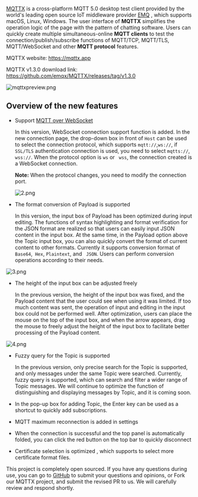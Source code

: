 [MQTTX](https://mqttx.app) is a cross-platform MQTT 5.0 desktop test client provided by the world's leading open source IoT middleware provider  [EMQ](https://www.emqx.com/en) , which supports macOS, Linux, Windows. The user interface of **MQTTX** simplifies the operation logic of the page with the pattern of chatting software. Users can quickly create multiple simultaneous-online **MQTT clients** to test the connection/publish/subscribe functions of MQTT/TCP, MQTT/TLS, MQTT/WebSocket and other **MQTT protocol** features.

MQTTX website: https://mqttx.app

MQTTX v1.3.0 download link: https://github.com/emqx/MQTTX/releases/tag/v1.3.0

![mqttxpreview.png](https://assets.emqx.com/images/d796340f0486ecccdada4a8e1962635b.png)

## Overview of the new features

- Support [MQTT over WebSocket](https://www.emqx.com/en/blog/connect-to-mqtt-broker-with-websocket)

  In this version, WebSocket connection support function is added. In the new connection page, the drop-down box in front of  `Host`  can be used to select the connection protocol, which supports ` mqtt:// `,` ws:// `, if  ` SSL/TLS` authentication connection is used, you need to select `mqtts://`, `wss://`. When the protocol option is `ws` or ` wss`, the connection created is a WebSocket connection.

   **Note:** When the protocol changes, you need to modify the connection port.

   ![2.png](https://assets.emqx.com/images/ac6eefd1e7f676bad67de6aab72d5c83.png)

- The format conversion of Payload is supported

  In this version, the input box of Payload has been optimized during input editing. The functions of syntax highlighting and format verification for the JSON format are realized so that users can easily input JSON content in the input box. At the same time, in the Payload option above the Topic input box, you can also quickly convert the format of current content to other formats. Currently it supports conversion format of `Base64`,` Hex`, `Plaintext`, and ` JSON`. Users can perform conversion operations according to their needs.

![3.png](https://assets.emqx.com/images/a0844e5ee2c2a170072f9f55f1414b67.png)

- The height of the input box can be adjusted freely

  In the previous version, the height of the input box was fixed, and the Payload content that the user could see when using it was limited. If too much content was sent, the operation of input and editing in the input box could not be performed well. After optimization, users can place the mouse on the top of the input box, and when the arrow appears, drag the mouse to freely adjust the height of the input box to facilitate better processing of the Payload content.

![4.png](https://assets.emqx.com/images/3953f2e1128eaa408db27a0a71c60cce.png)

- Fuzzy query for the Topic is supported

  In the previous version, only precise search for the Topic is supported, and only messages under the same Topic were searched. Currently, fuzzy query is supported, which can search and filter a wider range of Topic messages. We will continue to optimize the function of distinguishing and displaying messages by Topic, and it is coming soon.

- In the pop-up box for adding Topic, the Enter key can be used as a shortcut to quickly add subscriptions.

- MQTT maximum reconnection is added in settings

- When the connection is successful and the top panel is automatically folded, you can click the red button on the top bar to quickly disconnect

- Certificate selection is optimized , which supports to select more certificate format files.

This project is completely open sourced. If you have any questions during use, you can go to [GitHub](https://github.com/emqx/MQTTX/issues?q=is%3Aissue+is%3Aopen+sort%3Aupdated-desc) to submit your questions and opinions, or Fork our MQTTX project, and submit the revised PR to us. We will carefully review and respond shortly.

